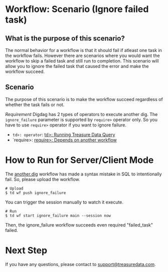 # Workflow: Scenario (Ignore failed task)

## What is the purpose of this scenario?
The normal behavior for a workflow is that it should fail if atleast one task in the workflow fails. However there are scenarios where you would want the workflow to skip a failed task and still run to completion. This scenario will allow you to ignore the failed task that caused the error and make the workflow succeed.


## Scenario

The purpose of this scenario is to make the workflow succeed regardless of whether the task fails or not.

*Requirement*
Digdag has 2 types of operators to execute another dig. The `ignore_failure` parameter is supported by `require>` operator only. So you have to use `require>` operator if you want to ignore failure.

 - `td>: operator`: [td>: Running Treasure Data Query](http://docs.digdag.io/operators/td.html)
 - `require>: [require>: Depends on another workflow](http://docs.digdag.io/operators/require.html)

# How to Run for Server/Client Mode

The [another.dig](another.dig) workflow has made a syntax mistake in SQL to intentionally fail. So, please upload the workflow.

    # Upload
    $ td wf push ignore_failure

You can trigger the session manually to watch it execute.

    # Run
    $ td wf start ignore_failure main --session now

Then, the ignore_failure workflow succeeds even required "failed_task" failed.


# Next Step

If you have any questions, please contact to support@treasuredata.com.
